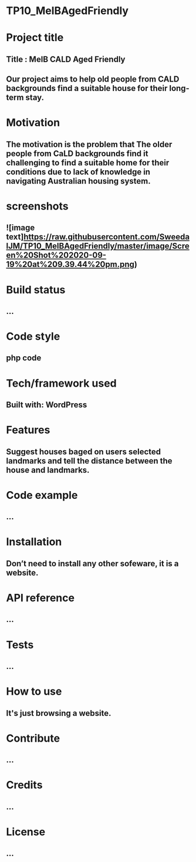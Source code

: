 # TP10_MelBAgedFriendly
# Project title
## Title : MelB CALD Aged Friendly 
## Our project aims to help old people from CALD backgrounds find a suitable house for their long-term stay.
# Motivation
## The motivation is the problem that The older people from CaLD backgrounds find it challenging to find a suitable home for their conditions due to lack of knowledge in navigating Australian housing system.
# screenshots
## ![image text]https://raw.githubusercontent.com/SweedalJM/TP10_MelBAgedFriendly/master/image/Screen%20Shot%202020-09-19%20at%209.39.44%20pm.png)

# Build status
## ...
# Code style
## php code
# Tech/framework used
## Built with: WordPress
# Features
## Suggest houses baged on users selected landmarks and tell the distance between the house and landmarks.
# Code example
## ...
# Installation 
## Don’t need to install any other sofeware, it is a website.
# API reference
## ...
# Tests
## ...
# How to use
## It's just browsing a website.
# Contribute
## ...
# Credits
## ...
# License
## ...
